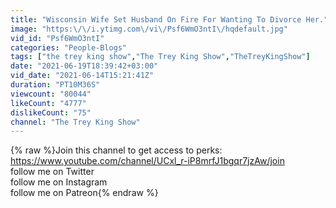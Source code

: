 ```yaml
---
title: "Wisconsin Wife Set Husband On Fire For Wanting To Divorce Her."
image: "https:\/\/i.ytimg.com\/vi\/Psf6WmO3ntI\/hqdefault.jpg"
vid_id: "Psf6WmO3ntI"
categories: "People-Blogs"
tags: ["the trey king show","The Trey King Show","TheTreyKingShow"]
date: "2021-06-19T18:39:42+03:00"
vid_date: "2021-06-14T15:21:41Z"
duration: "PT10M36S"
viewcount: "80044"
likeCount: "4777"
dislikeCount: "75"
channel: "The Trey King Show"
---
```

{% raw %}Join this channel to get access to perks:<br /><a rel="nofollow" target="blank" href="https://www.youtube.com/channel/UCxl_r-iP8mrfJ1bgqr7jzAw/join">https://www.youtube.com/channel/UCxl_r-iP8mrfJ1bgqr7jzAw/join</a><br />follow me on Twitter<br />follow me on Instagram<br />follow me on Patreon{% endraw %}
